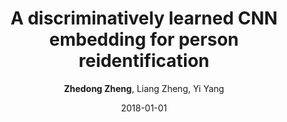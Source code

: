 ---
title: "A discriminatively learned CNN embedding for person reidentification"
collection: publications
permalink: /publication/2018-01-01-A-discriminatively-learned-CNN-embedding-for-person-reidentification
date: 2018-01-01
doi: 10.1145/3159171
venue: 'ACM Transactions on Multimedia Computing, Communications, and Applications (TOMM)'
paperurl: 'https://zdzheng.xyz/files/TOMM18.pdf'
code: 'https://github.com/layumi/2016_person_re-ID'
author: '<strong>Zhedong Zheng</strong>,  Liang Zheng,  Yi Yang'
citation: ' Zhedong Zheng,  Liang Zheng,  Yi Yang, &quot;A discriminatively learned CNN embedding for person reidentification.&quot; ACM Transactions on Multimedia Computing, Communications, and Applications (TOMM), 2018. DOI: 10.1145/3159171'
pub_year: '2018'
bib: >
    '@article{zheng2018discriminatively,
    author = "Zheng, Zhedong and Zheng, Liang and Yang, Yi",
    doi = "10.1145/3159171",
    title = "A discriminatively learned CNN embedding for person reidentification",
    journal = "ACM Transactions on Multimedia Computing, Communications, and Applications (TOMM)",
    volume = "14",
    number = "1",
    pages = "13",
    year = "2018",
    publisher = "ACM",
    code = "https://github.com/layumi/2016\_person\_re-ID",
    url = "https://zdzheng.xyz/files/TOMM18.pdf"
    }'

---